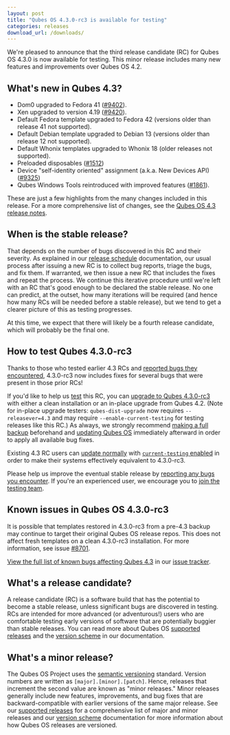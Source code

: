```yaml
---
layout: post
title: "Qubes OS 4.3.0-rc3 is available for testing"
categories: releases
download_url: /downloads/
---
```


We're pleased to announce that the third release candidate (RC) for Qubes OS 4.3.0 is now available for testing. This minor release includes many new features and improvements over Qubes OS 4.2.

## What's new in Qubes 4.3?

- Dom0 upgraded to Fedora 41 ([#9402](https://github.com/QubesOS/qubes-issues/issues/9402)).
- Xen upgraded to version 4.19 ([#9420](https://github.com/QubesOS/qubes-issues/issues/9420)).
- Default Fedora template upgraded to Fedora 42 (versions older than release 41 not supported).
- Default Debian template upgraded to Debian 13 (versions older than release 12 not supported).
- Default Whonix templates upgraded to Whonix 18 (older releases not supported).
- Preloaded disposables ([#1512](https://github.com/QubesOS/qubes-issues/issues/1512))
- Device "self-identity oriented" assignment (a.k.a. New Devices API) ([#9325](https://github.com/QubesOS/qubes-issues/issues/9325))
- Qubes Windows Tools reintroduced with improved features ([#1861](https://github.com/QubesOS/qubes-issues/issues/1861)).

These are just a few highlights from the many changes included in this release. For a more comprehensive list of changes, see the [Qubes OS 4.3 release notes](https://doc.qubes-os.org/en/latest/developer/releases/4_3/release-notes.html).

## When is the stable release?

That depends on the number of bugs discovered in this RC and their severity. As explained in our [release schedule](https://doc.qubes-os.org/en/latest/developer/releases/version-scheme.html#release-schedule) documentation, our usual process after issuing a new RC is to collect bug reports, triage the bugs, and fix them. If warranted, we then issue a new RC that includes the fixes and repeat the process. We continue this iterative procedure until we're left with an RC that's good enough to be declared the stable release. No one can predict, at the outset, how many iterations will be required (and hence how many RCs will be needed before a stable release), but we tend to get a clearer picture of this as testing progresses.

At this time, we expect that there will likely be a fourth release candidate, which will probably be the final one.

## How to test Qubes 4.3.0-rc3

Thanks to those who tested earlier 4.3 RCs and [reported bugs they encountered](https://doc.qubes-os.org/en/latest/introduction/issue-tracking.html), 4.3.0-rc3 now includes fixes for several bugs that were present in those prior RCs!

If you'd like to help us [test](https://doc.qubes-os.org/en/latest/user/downloading-installing-upgrading/testing.html) this RC, you can [upgrade to Qubes 4.3.0-rc3](https://doc.qubes-os.org/en/latest/user/downloading-installing-upgrading/upgrade/4_3.html) with either a clean installation or an in-place upgrade from Qubes 4.2. (Note for in-place upgrade testers: `qubes-dist-upgrade` now requires `--releasever=4.3` and may require `--enable-current-testing` for testing releases like this RC.) As always, we strongly recommend [making a full backup](https://doc.qubes-os.org/en/latest/user/how-to-guides/how-to-back-up-restore-and-migrate.html) beforehand and [updating Qubes OS](https://doc.qubes-os.org/en/latest/user/how-to-guides/how-to-update.html) immediately afterward in order to apply all available bug fixes.

Existing 4.3 RC users can [update normally](https://doc.qubes-os.org/en/latest/user/how-to-guides/how-to-update.html) with [`current-testing` enabled](https://doc.qubes-os.org/en/latest/user/downloading-installing-upgrading/testing.html#updates) in order to make their systems effectively equivalent to 4.3.0-rc3.

Please help us improve the eventual stable release by [reporting any bugs you encounter](https://doc.qubes-os.org/en/latest/introduction/issue-tracking.html). If you're an experienced user, we encourage you to [join the testing team](https://forum.qubes-os.org/t/joining-the-testing-team/5190).

## Known issues in Qubes OS 4.3.0-rc3

It is possible that templates restored in 4.3.0-rc3 from a pre-4.3 backup may continue to target their original Qubes OS release repos. This does not affect fresh templates on a clean 4.3.0-rc3 installation. For more information, see issue [#8701](https://github.com/QubesOS/qubes-issues/issues/8701).

[View the full list of known bugs affecting Qubes 4.3](https://github.com/QubesOS/qubes-issues/issues?q=is%3Aissue%20type%3ABug%20label%3Aaffects-4.3%20-label%3A%22R%3A%20cannot%20reproduce%22%20-label%3A%22R%3A%20declined%22%20-label%3A%22R%3A%20duplicate%22%20-label%3A%22R%3A%20not%20applicable%22%20-label%3A%22R%3A%20self-closed%22%20-label%3A%22R%3A%20upstream%20issue%22) in our [issue tracker](https://doc.qubes-os.org/en/latest/introduction/issue-tracking.html).

## What's a release candidate?

A release candidate (RC) is a software build that has the potential to become a stable release, unless significant bugs are discovered in testing. RCs are intended for more advanced (or adventurous!) users who are comfortable testing early versions of software that are potentially buggier than stable releases. You can read more about Qubes OS [supported releases](https://doc.qubes-os.org/en/latest/user/downloading-installing-upgrading/supported-releases.html) and the [version scheme](https://doc.qubes-os.org/en/latest/developer/releases/version-scheme.html) in our documentation.

## What's a minor release?

The Qubes OS Project uses the [semantic versioning](https://semver.org/) standard. Version numbers are written as `[major].[minor].[patch]`. Hence, releases that increment the second value are known as "minor releases." Minor releases generally include new features, improvements, and bug fixes that are backward-compatible with earlier versions of the same major release. See our [supported releases](https://doc.qubes-os.org/en/latest/user/downloading-installing-upgrading/supported-releases.html) for a comprehensive list of major and minor releases and our [version scheme](https://doc.qubes-os.org/en/latest/developer/releases/version-scheme.html) documentation for more information about how Qubes OS releases are versioned.
